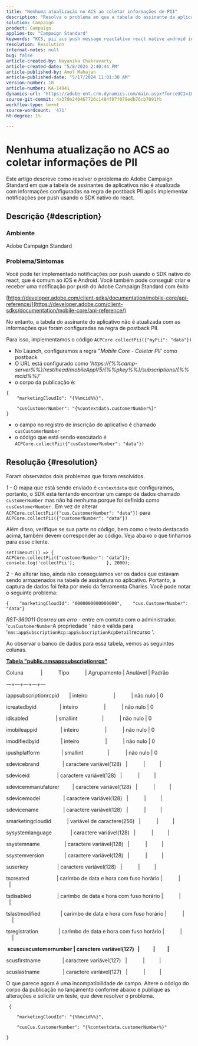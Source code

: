 ```yaml
---
title: "Nenhuma atualização no ACS ao coletar informações de PII"
description: "Resolva o problema em que a tabela do assinante da aplicação não é atualizada com as informações configuradas na regra de postback PII."
solution: Campaign
product: Campaign
applies-to: "Campaign Standard"
keywords: "KCS, pii acs push message reactative react native android ios"
resolution: Resolution
internal-notes: null
bug: false
article-created-by: Nayanika Chakravarty
article-created-date: "5/8/2024 2:40:44 PM"
article-published-by: Amol Mahajan
article-published-date: "5/17/2024 11:01:38 AM"
version-number: 10
article-number: KA-14941
dynamics-url: "https://adobe-ent.crm.dynamics.com/main.aspx?forceUCI=1&pagetype=entityrecord&etn=knowledgearticle&id=fe1938ee-480d-ef11-9f8a-6045bd006704"
source-git-commit: 4a378e240467726c1484f87f079edb76cb7891fb
workflow-type: tm+mt
source-wordcount: '471'
ht-degree: 1%

---
```


# Nenhuma atualização no ACS ao coletar informações de PII


Este artigo descreve como resolver o problema do Adobe Campaign Standard em que a tabela de assinantes de aplicativos não é atualizada com informações configuradas na regra de postback PII após implementar notificações por push usando o SDK nativo do react.

## Descrição {#description}


### <b>Ambiente</b>

Adobe Campaign Standard



### <b>Problema/Sintomas</b>

Você pode ter implementado notificações por push usando o SDK nativo do react, que é comum ao iOS e Android. Você também pode conseguir criar e receber uma notificação por push do Adobe Campaign Standard com êxito

[https://developer.adobe.com/client-sdks/documentation/mobile-core/api-reference/](https://developer.adobe.com/client-sdks/documentation/mobile-core/api-reference/)

No entanto, a tabela do assinante do aplicativo não é atualizada com as informações que foram configuradas na regra de postback PII.

Para isso, implementamos o código `ACPCore.collectPii({"myPii": "data"})`

- No Launch, configuramos a regra &quot;*Mobile Core - Coletar PII*&#39; como postback
- O URL está configurado como &#39;*https://{%%camp-server%%}/rest/head/mobileAppV5/{%%pkey%%}/subscriptions/{%%mcid%%}*&#39;
- o corpo da publicação é:



```
{
    "marketingCloudId": "{%%mcid%%}",

    "cusCustomerNumber": "{%contextdata.customerNumber%}"
}
```


- o campo no registro de inscrição do aplicativo é chamado `cusCustomerNumber`
- o código que está sendo executado é `ACPCore.collectPii({"cusCustomerNumber": "data"})`



## Resolução {#resolution}


Foram observados dois problemas que foram resolvidos.



1 - O mapa que está sendo enviado é `contextdata` que configuramos, portanto, o SDK está tentando encontrar um campo de dados chamado `customerNumber` mas não há nenhuma porque foi definido como `cusCustomerNumber.` Em vez de alterar `ACPCore.collectPii({"cus.CustomerNumber": "data"})` para `ACPCore.collectPii({"customerNumber": "data"})`

Além disso, verifique se sua parte no código, bem como o texto destacado acima, também devem corresponder ao código. Veja abaixo o que tínhamos para esse cliente.




```
setTimeout(() => {                ACPCore.collectPii({"customerNumber": "data"});                console.log('collectPii');            }, 2000);
```


2 - Ao alterar isso, ainda não conseguíamos ver os dados que estavam sendo armazenados na tabela de assinatura no aplicativo. Portanto, a captura de dados foi feita por meio da ferramenta Charles. Você pode notar o seguinte problema:




```
{    "marketingCloudId": "0000000000000000",    "cus.CustomerNumber": "data"}
```


*RST-360011 Ocorreu um erro* - entre em contato com o administrador.
&#39;`cusCustomerNumber`A propriedade &#39; não é válida para &#39;`nms:appSubscriptionRcp:appSubscriptionRcpDetail`recurso &#39;.

Ao observar o banco de dados para essa tabela, vemos as seguintes colunas.

<u><b>Tabela &quot;public.nmsappsubscriptionrcp&quot;</b></u>

Coluna            |           Tipo           | Agrupamento | Anulável | Padrão

—+—+—+—+—

iappsubscriptionrcpid       | inteiro                  |           | não nulo | 0

icreatedbyid                | inteiro                  |           | não nulo | 0

idisabled                   | smallint                 |           | não nulo | 0

imobileappid                | inteiro                  |           | não nulo | 0

imodifiedbyid               | inteiro                  |           | não nulo | 0

ipushplatform               | smallint                 |           | não nulo | 0

sdevicebrand                | caractere variável(128)   |           |          |

sdeviceid                   | caractere variável(128)   |           |          |

sdevicemmanufaturer         | caractere variável(128)   |           |          |

sdevicemodel                | caractere variável(128)   |           |          |

sdevicename                 | caractere variável(128)   |           |          |

smarketingcloudid           | variável de caractere(256)   |           |          |

sysystemlanguage             | caractere variável(128)   |           |          |

ssystemname                 | caractere variável(128)   |           |          |

ssystemversion              | caractere variável(128)   |           |          |

suserkey                    | caractere variável(128)   |           |          |

tscreated                   | carimbo de data e hora com fuso horário |           |          |

tsdisabled                  | carimbo de data e hora com fuso horário |           |          |

tslastmodified              | carimbo de data e hora com fuso horário |           |          |

tsregistration              | carimbo de data e hora com fuso horário |           |          |

<b> scuscuscustomernumber | caractere variável(127)   |           |          | </b>

scusfirstname               | caractere variável(127)   |           |          |

scuslastname                | caractere variável(127)   |           |          |



O que parece agora é uma incompatibilidade de campo. Altere o código do corpo da publicação no lançamento conforme abaixo e publique as alterações e solicite um teste, que deve resolver o problema.

` {`

`    "marketingCloudId": "{%%mcid%%}",`

`    "cusCus.CustomerNumber": "{%contextdata.customerNumber%}"`

`}`
